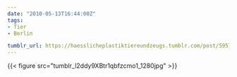 ```yaml
---
date: "2010-05-13T16:44:00Z"
tags:
- Tier
- Berlin

tumblr_url: https://haesslicheplastiktiereundzeugs.tumblr.com/post/595729872
---
```

{{< figure src="tumblr_l2ddy9XBtr1qbfzcmo1_1280jpg" >}} 
